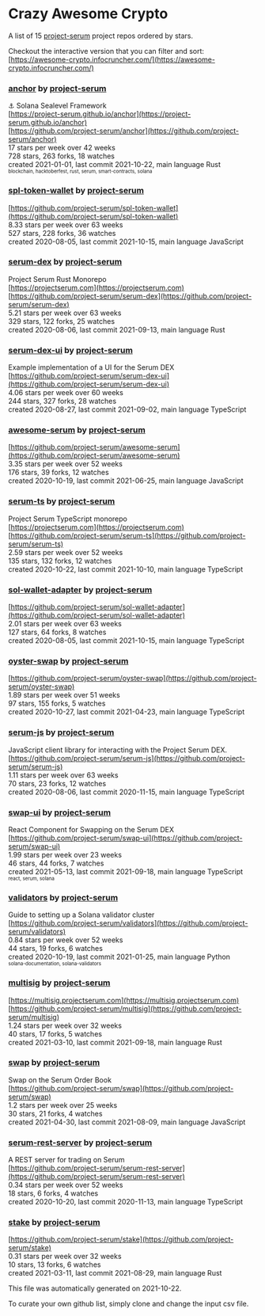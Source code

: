 # Crazy Awesome Crypto
A list of 15 [project-serum](https://github.com/project-serum) project repos ordered by stars.  

Checkout the interactive version that you can filter and sort: 
[https://awesome-crypto.infocruncher.com/](https://awesome-crypto.infocruncher.com/)  


### [anchor](https://github.com/project-serum/anchor) by [project-serum](https://github.com/project-serum)  
⚓ Solana Sealevel Framework  
[https://project-serum.github.io/anchor](https://project-serum.github.io/anchor)  
[https://github.com/project-serum/anchor](https://github.com/project-serum/anchor)  
17 stars per week over 42 weeks  
728 stars, 263 forks, 18 watches  
created 2021-01-01, last commit 2021-10-22, main language Rust  
<sub><sup>blockchain, hacktoberfest, rust, serum, smart-contracts, solana</sup></sub>


### [spl-token-wallet](https://github.com/project-serum/spl-token-wallet) by [project-serum](https://github.com/project-serum)  
  
[https://github.com/project-serum/spl-token-wallet](https://github.com/project-serum/spl-token-wallet)  
8.33 stars per week over 63 weeks  
527 stars, 228 forks, 36 watches  
created 2020-08-05, last commit 2021-10-15, main language JavaScript  


### [serum-dex](https://github.com/project-serum/serum-dex) by [project-serum](https://github.com/project-serum)  
Project Serum Rust Monorepo  
[https://projectserum.com](https://projectserum.com)  
[https://github.com/project-serum/serum-dex](https://github.com/project-serum/serum-dex)  
5.21 stars per week over 63 weeks  
329 stars, 122 forks, 25 watches  
created 2020-08-06, last commit 2021-09-13, main language Rust  


### [serum-dex-ui](https://github.com/project-serum/serum-dex-ui) by [project-serum](https://github.com/project-serum)  
Example implementation of a UI for the Serum DEX  
[https://github.com/project-serum/serum-dex-ui](https://github.com/project-serum/serum-dex-ui)  
4.06 stars per week over 60 weeks  
244 stars, 327 forks, 28 watches  
created 2020-08-27, last commit 2021-09-02, main language TypeScript  


### [awesome-serum](https://github.com/project-serum/awesome-serum) by [project-serum](https://github.com/project-serum)  
  
[https://github.com/project-serum/awesome-serum](https://github.com/project-serum/awesome-serum)  
3.35 stars per week over 52 weeks  
176 stars, 39 forks, 12 watches  
created 2020-10-19, last commit 2021-06-25, main language JavaScript  


### [serum-ts](https://github.com/project-serum/serum-ts) by [project-serum](https://github.com/project-serum)  
Project Serum TypeScript monorepo  
[https://projectserum.com](https://projectserum.com)  
[https://github.com/project-serum/serum-ts](https://github.com/project-serum/serum-ts)  
2.59 stars per week over 52 weeks  
135 stars, 132 forks, 12 watches  
created 2020-10-22, last commit 2021-10-10, main language TypeScript  


### [sol-wallet-adapter](https://github.com/project-serum/sol-wallet-adapter) by [project-serum](https://github.com/project-serum)  
  
[https://github.com/project-serum/sol-wallet-adapter](https://github.com/project-serum/sol-wallet-adapter)  
2.01 stars per week over 63 weeks  
127 stars, 64 forks, 8 watches  
created 2020-08-05, last commit 2021-10-15, main language TypeScript  


### [oyster-swap](https://github.com/project-serum/oyster-swap) by [project-serum](https://github.com/project-serum)  
  
[https://github.com/project-serum/oyster-swap](https://github.com/project-serum/oyster-swap)  
1.89 stars per week over 51 weeks  
97 stars, 155 forks, 5 watches  
created 2020-10-27, last commit 2021-04-23, main language TypeScript  


### [serum-js](https://github.com/project-serum/serum-js) by [project-serum](https://github.com/project-serum)  
JavaScript client library for interacting with the Project Serum DEX.  
[https://github.com/project-serum/serum-js](https://github.com/project-serum/serum-js)  
1.11 stars per week over 63 weeks  
70 stars, 23 forks, 12 watches  
created 2020-08-06, last commit 2020-11-15, main language TypeScript  


### [swap-ui](https://github.com/project-serum/swap-ui) by [project-serum](https://github.com/project-serum)  
React Component for Swapping on the Serum DEX  
[https://github.com/project-serum/swap-ui](https://github.com/project-serum/swap-ui)  
1.99 stars per week over 23 weeks  
46 stars, 44 forks, 7 watches  
created 2021-05-13, last commit 2021-09-18, main language TypeScript  
<sub><sup>react, serum, solana</sup></sub>


### [validators](https://github.com/project-serum/validators) by [project-serum](https://github.com/project-serum)  
Guide to setting up a Solana validator cluster  
[https://github.com/project-serum/validators](https://github.com/project-serum/validators)  
0.84 stars per week over 52 weeks  
44 stars, 19 forks, 6 watches  
created 2020-10-19, last commit 2021-01-25, main language Python  
<sub><sup>solana-documentation, solana-validators</sup></sub>


### [multisig](https://github.com/project-serum/multisig) by [project-serum](https://github.com/project-serum)  
  
[https://multisig.projectserum.com](https://multisig.projectserum.com)  
[https://github.com/project-serum/multisig](https://github.com/project-serum/multisig)  
1.24 stars per week over 32 weeks  
40 stars, 17 forks, 5 watches  
created 2021-03-10, last commit 2021-09-18, main language Rust  


### [swap](https://github.com/project-serum/swap) by [project-serum](https://github.com/project-serum)  
Swap on the Serum Order Book  
[https://github.com/project-serum/swap](https://github.com/project-serum/swap)  
1.2 stars per week over 25 weeks  
30 stars, 21 forks, 4 watches  
created 2021-04-30, last commit 2021-08-09, main language JavaScript  


### [serum-rest-server](https://github.com/project-serum/serum-rest-server) by [project-serum](https://github.com/project-serum)  
A REST server for trading on Serum  
[https://github.com/project-serum/serum-rest-server](https://github.com/project-serum/serum-rest-server)  
0.34 stars per week over 52 weeks  
18 stars, 6 forks, 4 watches  
created 2020-10-20, last commit 2020-11-13, main language TypeScript  


### [stake](https://github.com/project-serum/stake) by [project-serum](https://github.com/project-serum)  
  
[https://github.com/project-serum/stake](https://github.com/project-serum/stake)  
0.31 stars per week over 32 weeks  
10 stars, 13 forks, 6 watches  
created 2021-03-11, last commit 2021-08-29, main language Rust  


This file was automatically generated on 2021-10-22.  

To curate your own github list, simply clone and change the input csv file.  